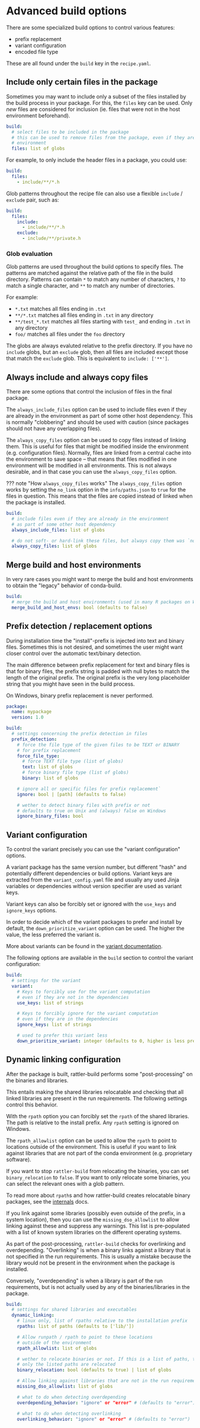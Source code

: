 # Advanced build options

There are some specialized build options to control various features:

- prefix replacement
- variant configuration
- encoded file type

These are all found under the `build` key in the `recipe.yaml`.

## Include only certain files in the package

Sometimes you may want to include only a subset of the files installed by the
build process in your package. For this, the `files` key can be used. Only _new_
files are considered for inclusion (ie. files that were not in the host
environment beforehand).

```yaml title="recipe.yaml"
build:
  # select files to be included in the package
  # this can be used to remove files from the package, even if they are installed in the
  # environment
  files: list of globs
```

For example, to only include the header files in a package, you could use:

```yaml title="recipe.yaml"
build:
  files:
    - include/**/*.h
```

Glob patterns throughout the recipe file can also use a flexible `include` /
`exclude` pair, such as:

```yaml title="recipe.yaml"
build:
  files:
    include:
      - include/**/*.h
    exclude:
      - include/**/private.h
```

### Glob evaluation

Glob patterns are used throughout the build options to specify files. The
patterns are matched against the relative path of the file in the build
directory. Patterns can contain `*` to match any number of characters, `?` to
match a single character, and `**` to match any number of directories.

For example:

- `*.txt` matches all files ending in `.txt`
- `**/*.txt` matches all files ending in `.txt` in any directory
- `**/test_*.txt` matches all files starting with `test_` and ending in `.txt`
  in any directory
- `foo/` matches all files under the `foo` directory

The globs are always evaluted relative to the prefix directory. If you have no
`include` globs, but an `exclude` glob, then all files are included except those
that match the `exclude` glob. This is equivalent to `include: ['**']`.

## Always include and always copy files

There are some options that control the inclusion of files in the final package.

The `always_include_files` option can be used to include files even if they are
already in the environment as part of some other host dependency. This is
normally "clobbering" and should be used with caution (since packages should not
have any overlapping files).

The `always_copy_files` option can be used to copy files instead of linking
them. This is useful for files that might be modified inside the environment
(e.g. configuration files). Normally, files are linked from a central cache into
the environment to save space – that means that files modified in one
environment will be modified in all environments. This is not always desirable,
and in that case you can use the `always_copy_files` option.

??? note "How `always_copy_files` works" The `always_copy_files` option works by
setting the `no_link` option in the `info/paths.json` to `true` for the
files in question. This means that the files are copied instead of linked
when the package is installed.

```yaml title="recipe.yaml"
build:
  # include files even if they are already in the environment
  # as part of some other host dependency
  always_include_files: list of globs

  # do not soft- or hard-link these files, but always copy them was `no_link`
  always_copy_files: list of globs
```

## Merge build and host environments

In very rare cases you might want to merge the build and host environments to
obtain the "legacy" behavior of conda-build.

```yaml title="recipe.yaml"
build:
  # merge the build and host environments (used in many R packages on Windows)
  merge_build_and_host_envs: bool (defaults to false)
```

## Prefix detection / replacement options

During installation time the "install"-prefix is injected into text and binary
files. Sometimes this is not desired, and sometimes the user might want closer
control over the automatic text/binary detection.

The main difference between prefix replacement for text and binary files is that
for binary files, the prefix string is padded with null bytes to match the
length of the original prefix. The original prefix is the very long placeholder
string that you might have seen in the build process.

On Windows, binary prefix replacement is never performed.

```yaml title="recipe.yaml"
package:
  name: mypackage
  version: 1.0

build:
  # settings concerning the prefix detection in files
  prefix_detection:
    # force the file type of the given files to be TEXT or BINARY
    # for prefix replacement
    force_file_type:
      # force TEXT file type (list of globs)
      text: list of globs
      # force binary file type (list of globs)
      binary: list of globs

    # ignore all or specific files for prefix replacement`
    ignore: bool | [path] (defaults to false)

    # wether to detect binary files with prefix or not
    # defaults to true on Unix and (always) false on Windows
    ignore_binary_files: bool
```

## Variant configuration

To control the variant precisely you can use the "variant configuration"
options.

A variant package has the same version number, but different "hash" and
potentially different dependencies or build options. Variant keys are extracted
from the `variant_config.yaml` file and usually any used Jinja variables or
dependencies without version specifier are used as variant keys.

Variant keys can also be forcibly set or ignored with the `use_keys` and
`ignore_keys` options.

In order to decide which of the variant packages to prefer and install by
default, the `down_prioritize_variant` option can be used. The higher the value,
the less preferred the variant is.

More about variants can be found in the [variant documentation](variants.md).

The following options are available in the `build` section to control the
variant configuration:

```yaml title="recipe.yaml"
build:
  # settings for the variant
  variant:
    # Keys to forcibly use for the variant computation
    # even if they are not in the dependencies
    use_keys: list of strings

    # Keys to forcibly ignore for the variant computation
    # even if they are in the dependencies
    ignore_keys: list of strings

    # used to prefer this variant less
    down_prioritize_variant: integer (defaults to 0, higher is less preferred)
```

## Dynamic linking configuration

After the package is built, rattler-build performs some "post-processing" on the
binaries and libraries.

This entails making the shared libraries relocatable and checking that all
linked libraries are present in the run requirements. The following settings
control this behavior.

With the `rpath` option you can forcibly set the `rpath` of the shared
libraries. The path is relative to the install prefix. Any `rpath` setting is
ignored on Windows.

The `rpath_allowlist` option can be used to allow the `rpath` to point to
locations outside of the environment. This is useful if you want to link against
libraries that are not part of the conda environment (e.g. proprietary
software).

If you want to stop `rattler-build` from relocating the binaries, you can set
`binary_relocation` to `false`. If you want to only relocate some binaries, you
can select the relevant ones with a glob pattern.

To read more about `rpath`s and how rattler-build creates relocatable binary
packages, see the [internals](internals.md) docs.

If you link against some libraries (possibly even outside of the prefix, in a
system location), then you can use the `missing_dso_allowlist` to allow linking
against these and suppress any warnings. This list is pre-populated with a list
of known system libraries on the different operating systems.

As part of the post-processing, `rattler-build` checks for overlinking and
overdepending. "Overlinking" is when a binary links against a library that is
not specified in the run requirements. This is usually a mistake because the
library would not be present in the environment when the package is installed.

Conversely, "overdepending" is when a library is part of the run requirements,
but is not actually used by any of the binaries/libraries in the package.

```yaml title="recipe.yaml"
build:
  # settings for shared libraries and executables
  dynamic_linking:
    # linux only, list of rpaths relative to the installation prefix
    rpaths: list of paths (defaults to ['lib/'])

    # Allow runpath / rpath to point to these locations
    # outside of the environment
    rpath_allowlist: list of globs

    # wether to relocate binaries or not. If this is a list of paths, then
    # only the listed paths are relocated
    binary_relocation: bool (defaults to true) | list of globs

    # Allow linking against libraries that are not in the run requirements
    missing_dso_allowlist: list of globs

    # what to do when detecting overdepending
    overdepending_behavior: "ignore" or "error" # (defaults to "error")

    # what to do when detecting overlinking
    overlinking_behavior: "ignore" or "error" # (defaults to "error")
```
